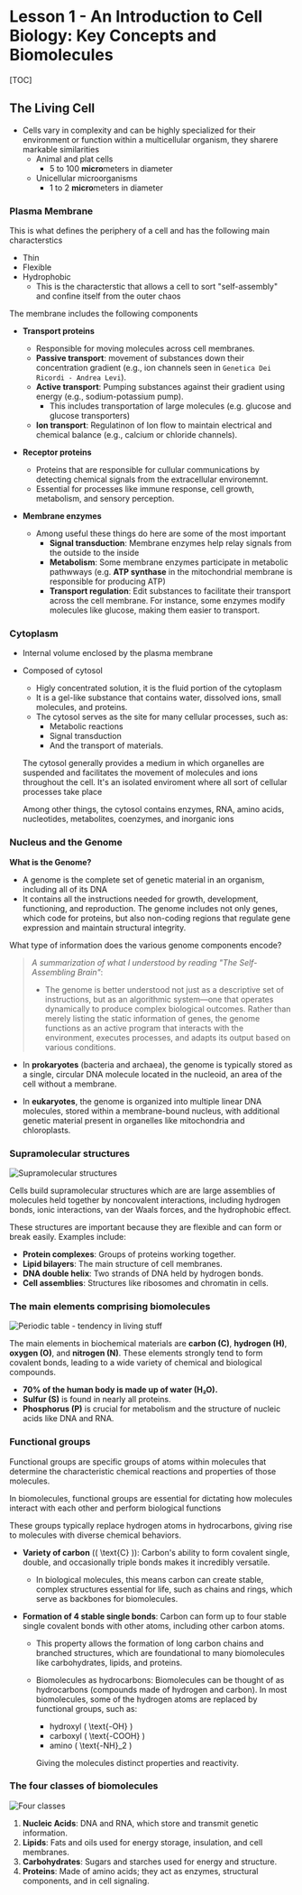 # Lesson 1 - An Introduction to Cell Biology: Key Concepts and Biomolecules

[TOC]

## The Living Cell

- Cells vary in complexity and can be highly specialized for their environment or function within a multicellular organism, they sharere markable similarities
    - Animal and plat cells
        - 5 to 100 **micro**meters in diameter
    - Unicellular microorganisms
        - 1 to 2 **micro**meters in diameter

### Plasma Membrane

This is what defines the periphery of a cell and has the following main characterstics
- Thin
- Flexible
- Hydrophobic
    - This is the characterstic that allows a cell to sort "self-assembly" and confine itself from the outer chaos

The membrane includes the following components

- **Transport proteins**
    - Responsible for moving molecules across cell membranes. 
    - **Passive transport**: movement of substances down their concentration gradient (e.g., ion channels seen in `Genetica Dei Ricordi - Andrea Levi`).
    - **Active transport**: Pumping substances against their gradient using energy (e.g., sodium-potassium pump).
        - This includes transportation of large molecules (e.g. glucose and glucose transporters)
    - **Ion transport**: Regulatinon of Ion flow to maintain electrical and chemical balance (e.g., calcium or chloride channels).

- **Receptor proteins**
    - Proteins that are responsible for cullular communications by detecting chemical signals from the extracellular environemnt.
    - Essential for processes like immune response, cell growth, metabolism, and sensory perception.
- **Membrane enzymes**
    - Among useful these things do here are some of the most important
        - **Signal transduction**: Membrane enzymes help relay signals from the outside to the inside
        - **Metabolism**: Some membrane enzymes participate in metabolic pathwways (e.g. **ATP synthase** in the mitochondrial membrane is responsible for producing ATP)
        - **Transport regulation**: Edit substances to facilitate their transport across the cell membrane. For instance, some enzymes modify molecules like glucose, making them easier to transport.

### Cytoplasm

- Internal volume enclosed by the plasma membrane
- Composed of cytosol
    - Higly concentrated solution, it is the fluid portion of the cytoplasm
    - It is a gel-like substance that contains water, dissolved ions, small molecules, and proteins.
    - The cytosol serves as the site for many cellular processes, such as:
        - Metabolic reactions
        - Signal transduction
        - And the transport of materials.

    The cytosol generally provides a medium in which organelles are suspended and facilitates the movement of molecules and ions throughout the cell. It's an isolated enviroment where all sort of cellular processes take place

    Among other things, the cytosol contains enzymes, RNA, amino acids, nucleotides, metabolites, coenzymes, and inorganic ions

### Nucleus and the Genome

**What is the Genome?**
- A genome is the complete set of genetic material in an organism, including all of its DNA
- It contains all the instructions needed for growth, development, functioning, and reproduction. The genome includes not only genes, which code for proteins, but also non-coding regions that regulate gene expression and maintain structural integrity.

What type of information does the various genome components encode?
> *A summarization of what I understood by reading "The Self-Assembling Brain"*:
> - The genome is better understood not just as a descriptive set of instructions, but as an algorithmic system—one that operates dynamically to produce complex biological outcomes. Rather than merely listing the static information of genes, the genome functions as an active program that interacts with the environment, executes processes, and adapts its output based on various conditions.

- In **prokaryotes** (bacteria and archaea), the genome is typically stored as a single, circular DNA molecule located in the nucleoid, an area of the cell without a membrane.

- In **eukaryotes**, the genome is organized into multiple linear DNA molecules, stored within a membrane-bound nucleus, with additional genetic material present in organelles like mitochondria and chloroplasts.

### Supramolecular structures

![Supramolecular structures](./assets/supramolecular-structures.png)

Cells build supramolecular structures which are are large assemblies of molecules held together by noncovalent interactions, including hydrogen bonds, ionic interactions, van der Waals forces, and the hydrophobic effect. 

These structures are important because they are flexible and can form or break easily. Examples include:

- **Protein complexes**: Groups of proteins working together.
- **Lipid bilayers**: The main structure of cell membranes.
- **DNA double helix**: Two strands of DNA held by hydrogen bonds.
- **Cell assemblies**: Structures like ribosomes and chromatin in cells.

### The main elements comprising biomolecules

![Periodic table - tendency in living stuff](./assets/periodic-table.png)

The main elements in biochemical materials are **carbon (C)**, **hydrogen (H)**, **oxygen (O)**, and **nitrogen (N)**. These elements strongly tend to form covalent bonds, leading to a wide variety of chemical and biological compounds. 

- **70% of the human body is made up of water (H₂O).**
- **Sulfur (S)** is found in nearly all proteins.
- **Phosphorus (P)** is crucial for metabolism and the structure of nucleic acids like DNA and RNA.


### Functional groups

Functional groups are specific groups of atoms within molecules that determine the characteristic chemical reactions and properties of those molecules.

In biomolecules, functional groups are essential for dictating how molecules interact with each other and perform biological functions

These groups typically replace hydrogen atoms in hydrocarbons, giving rise to molecules with diverse chemical behaviors.

- **Variety of carbon** (\( \text{C} \)): Carbon's ability to form covalent single, double, and occasionally triple bonds makes it incredibly versatile.
    - In biological molecules, this means carbon can create stable, complex structures essential for life, such as chains and rings, which serve as backbones for biomolecules.

- **Formation of 4 stable single bonds**: Carbon can form up to four stable single covalent bonds with other atoms, including other carbon atoms.
    - This property allows the formation of long carbon chains and branched structures, which are foundational to many biomolecules like carbohydrates, lipids, and proteins.
    - Biomolecules as hydrocarbons: Biomolecules can be thought of as hydrocarbons (compounds made of hydrogen and carbon). In most biomolecules, some of the hydrogen atoms are replaced by functional groups, such as:
        - hydroxyl \( \text{-OH} \)
        - carboxyl \( \text{-COOH} \)
        - amino \( \text{-NH}_2 \)

        Giving the molecules distinct properties and reactivity.

### The four classes of biomolecules

![Four classes](./assets/four-classes-biomolecules.jpg)

1. **Nucleic Acids**: DNA and RNA, which store and transmit genetic information.
2. **Lipids**: Fats and oils used for energy storage, insulation, and cell membranes.
3. **Carbohydrates**: Sugars and starches used for energy and structure.
4. **Proteins**: Made of amino acids; they act as enzymes, structural components, and in cell signaling.
